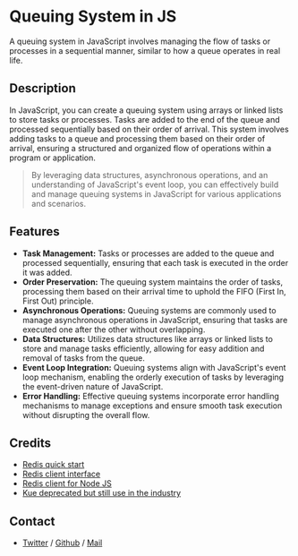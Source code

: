 # Queuing System in JS
A queuing system in JavaScript involves managing the flow of tasks or processes in a sequential manner, similar to how a queue operates in real life. 

## Description
 In JavaScript, you can create a queuing system using arrays or linked lists to store tasks or processes. Tasks are added to the end of the queue and processed sequentially based on their order of arrival. This system involves adding tasks to a queue and processing them based on their order of arrival, ensuring a structured and organized flow of operations within a program or application. 
> By leveraging data structures, asynchronous operations, and an understanding of JavaScript's event loop, you can effectively build and manage queuing systems in JavaScript for various applications and scenarios.

## Features
* **Task Management:** Tasks or processes are added to the queue and processed sequentially, ensuring that each task is executed in the order it was added.
* **Order Preservation:** The queuing system maintains the order of tasks, processing them based on their arrival time to uphold the FIFO (First In, First Out) principle.
* **Asynchronous Operations:** Queuing systems are commonly used to manage asynchronous operations in JavaScript, ensuring that tasks are executed one after the other without overlapping.
* **Data Structures:** Utilizes data structures like arrays or linked lists to store and manage tasks efficiently, allowing for easy addition and removal of tasks from the queue.
* **Event Loop Integration:** Queuing systems align with JavaScript's event loop mechanism, enabling the orderly execution of tasks by leveraging the event-driven nature of JavaScript.
* **Error Handling:** Effective queuing systems incorporate error handling mechanisms to manage exceptions and ensure smooth task execution without disrupting the overall flow.

## Credits
* [Redis quick start](https://redis.io/docs/install/install-redis/)
* [Redis client interface](https://redis.io/docs/connect/cli/)
* [Redis client for Node JS](https://github.com/redis/node-redis)
* [Kue deprecated but still use in the industry](https://github.com/Automattic/kue)

## Contact
 * [Twitter](https://www.twitter.com/sakhilelindah) / [Github](https://github.com/sakhi-4096) / [Mail](mailto:sakhilelindah@protonmail.com)
